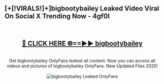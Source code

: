 <h2>[+[!VIRALS!]+]bigbootybailey Leaked Video Viral On Social X Trending Now - 4gf0l</h2>
<br>
<div align="center">
<h2><a href="https://libra.edu.pl?bigbootybailey" rel="nofollow">🔴 CLICK HERE 🌐==►► bigbootybailey</a></h2>
<br>
Get bigbootybailey OnlyFans leaked all content. Now you can access all videos and pictures of bigbootybailey OnlyFans. New Updated Files 2025!
<br>
<br>
<a href="https://libra.edu.pl?bigbootybailey" rel="nofollow" data-target="animated-image.originalLink"><img src="https://i.ibb.co.com/WyWwxjT/player-gif2.gif" alt="bigbootybailey Leaked OnlyFans" style="max-width: 100%; display: inline-block;" data-target="animated-image.originalImage"></a>
</div>
<br>